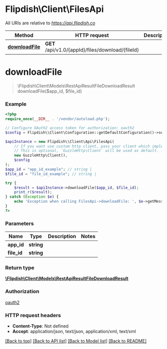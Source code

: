 # Flipdish\\Client\FilesApi

All URIs are relative to *https://api.flipdish.co*

Method | HTTP request | Description
------------- | ------------- | -------------
[**downloadFile**](FilesApi.md#downloadFile) | **GET** /api/v1.0/{appId}/files/download/{fileId} | 


# **downloadFile**
> \Flipdish\\Client\Models\RestApiResultFileDownloadResult downloadFile($app_id, $file_id)



### Example
```php
<?php
require_once(__DIR__ . '/vendor/autoload.php');

// Configure OAuth2 access token for authorization: oauth2
$config = Flipdish\\Client\Configuration::getDefaultConfiguration()->setAccessToken('YOUR_ACCESS_TOKEN');

$apiInstance = new Flipdish\\Client\Api\FilesApi(
    // If you want use custom http client, pass your client which implements `GuzzleHttp\ClientInterface`.
    // This is optional, `GuzzleHttp\Client` will be used as default.
    new GuzzleHttp\Client(),
    $config
);
$app_id = "app_id_example"; // string | 
$file_id = "file_id_example"; // string | 

try {
    $result = $apiInstance->downloadFile($app_id, $file_id);
    print_r($result);
} catch (Exception $e) {
    echo 'Exception when calling FilesApi->downloadFile: ', $e->getMessage(), PHP_EOL;
}
?>
```

### Parameters

Name | Type | Description  | Notes
------------- | ------------- | ------------- | -------------
 **app_id** | **string**|  |
 **file_id** | **string**|  |

### Return type

[**\Flipdish\\Client\Models\RestApiResultFileDownloadResult**](../Model/RestApiResultFileDownloadResult.md)

### Authorization

[oauth2](../../README.md#oauth2)

### HTTP request headers

 - **Content-Type**: Not defined
 - **Accept**: application/json, text/json, application/xml, text/xml

[[Back to top]](#) [[Back to API list]](../../README.md#documentation-for-api-endpoints) [[Back to Model list]](../../README.md#documentation-for-models) [[Back to README]](../../README.md)

